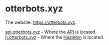 # otterbots.xyz
The website. https://otterbots.xyz.

[api.otterbots.xyz](https://api.otterbots.xyz) - Where the [API](https://github.com/Otter-Bots/api) is located.\
[h.otterbots.xyz](https://h.otterbots.xyz) - Where the [Hastebin](https://github.com/Otter-Bots/hastebin) is located.
